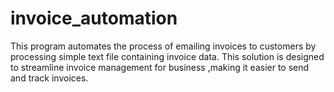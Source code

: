 # invoice_automation
This program automates the process of emailing invoices to customers by processing simple text file containing invoice data. This solution is designed to streamline invoice management for business ,making it easier to send and track invoices.
